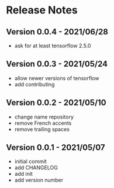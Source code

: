 # Release Notes

## Version 0.0.4 - 2021/06/28
* ask for at least tensorflow 2.5.0

## Version 0.0.3 - 2021/05/24
* allow newer versions of tensorflow
* add contributing

## Version 0.0.2 - 2021/05/10
* change name repository
* remove French accents
* remove trailing spaces

## Version 0.0.1 - 2021/05/07
* initial commit
* add CHANGELOG
* add init
* add version number
